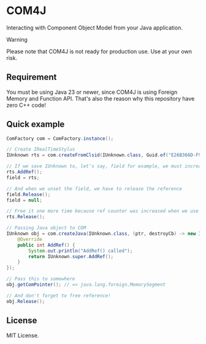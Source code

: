 # COM4J
Interacting with Component Object Model from your Java application.

> [!WARNING]
> Please note that COM4J is not ready for production use. Use at your own risk.

## Requirement
You must be using Java 23 or newer, since COM4J is using Foreign Memory and Function API. That's also the reason why this repository have zero C++ code!

## Quick example
```java
ComFactory com = ComFactory.instance();

// Create IRealTimeStylus
IUnknown rts = com.createFromClsid(IUnknown.class, Guid.of("E26B366D-F998-43ce-836F-CB6D904432B0"));

// If we save IUnknown to, let's say, field for example, we must increase reference counter
rts.AddRef();
field = rts;

// And when we unset the field, we have to release the reference
field.Release();
field = null;

// Free it one more time because ref counter was increased when we use createFromClsid()
rts.Release();

// Passing Java object to COM
IUnknown obj = com.createJava(IUnknown.class, (ptr, destroyCb) -> new IUnknown(ptr, destroyCb) {
	@Override
	public int AddRef() {
		System.out.println("AddRef() called");
		return IUnknown.super.AddRef();
	}
});

// Pass this to somewhere
obj.getComPointer(); // => java.lang.foreign.MemorySegment

// And don't forget to free reference!
obj.Release();
```

## License
MIT License.
